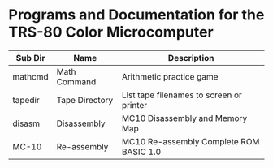 # Programs and Documentation for the TRS-80 Color Microcomputer

| Sub Dir | Name           | Description                                         |
| ------- | -------------- | ---------------------------------------- |
| mathcmd | Math Command   | Arithmetic practice game                 |
| tapedir | Tape Directory | List tape filenames to screen or printer |
| disasm  | Disassembly    | MC10 Disassembly and Memory Map          |
| MC-10   | Re-assembly    | MC10 Re-assembly Complete ROM BASIC 1.0  |
